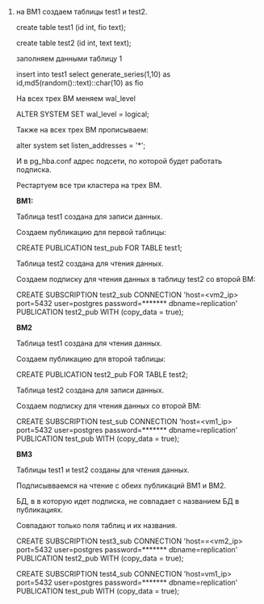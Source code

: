 1. на ВМ1 создаем таблицы test1 и test2.

   create table test1 (id int, fio text);

   create table test2 (id int, text text);

   заполняем данными таблицу 1

   insert into test1 select  generate_series(1,10) as id,md5(random()::text)::char(10) as fio

   На всех трех ВМ меняем wal_level

   ALTER SYSTEM SET wal_level = logical;

   Также на всех трех ВМ прописываем:

   alter system set listen_addresses = '*';

   И в pg_hba.conf адрес подсети, по которой будет работать подписка.

   Рестартуем все три кластера на трех ВМ.

   **ВМ1:**

     Таблица test1 создана для записи данных.

     Создаем публикацию для первой таблицы:

     CREATE PUBLICATION test_pub FOR TABLE test1;

     Таблица test2 создана для чтения данных.

     Создаем подписку для чтения данных в таблицу test2 со второй ВМ:

     CREATE SUBSCRIPTION test2_sub
     CONNECTION 'host=<vm2_ip> port=5432 user=postgres password=******* dbname=replication'
     PUBLICATION test2_pub WITH (copy_data = true);

   **ВМ2**

     Таблица test1 создана для чтения данных.

     Создаем публикацию для второй таблицы:

     CREATE PUBLICATION test2_pub FOR TABLE test2;

     Таблица test2 создана для записи данных.

     Создаем подписку для чтения данных со второй ВМ:

     CREATE SUBSCRIPTION test_sub
     CONNECTION 'host=<vm1_ip> port=5432 user=postgres password=******* dbname=replication'
     PUBLICATION test_pub WITH (copy_data = true);


   **ВМ3**

     Таблицы test1 и test2 созданы для чтения данных.

     Подписывваемся на чтение с обеих публикаций ВМ1 и ВМ2.

     БД, в в которую идет подписка, не совпадает с названием БД в публикациях.

     Совпадают только поля таблиц и их названия.

     CREATE SUBSCRIPTION test3_sub
     CONNECTION 'host==<vm2_ip> port=5432 user=postgres password=******* dbname=replication'
     PUBLICATION test2_pub WITH (copy_data = true);

     CREATE SUBSCRIPTION test4_sub
     CONNECTION 'host=vm1_ip> port=5432 user=postgres password=******* dbname=replication'
     PUBLICATION test_pub WITH (copy_data = true);

